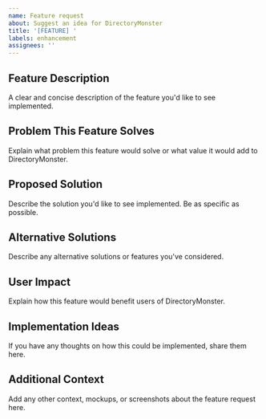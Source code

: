 ```yaml
---
name: Feature request
about: Suggest an idea for DirectoryMonster
title: '[FEATURE] '
labels: enhancement
assignees: ''
---
```


## Feature Description
A clear and concise description of the feature you'd like to see implemented.

## Problem This Feature Solves
Explain what problem this feature would solve or what value it would add to DirectoryMonster.

## Proposed Solution
Describe the solution you'd like to see implemented. Be as specific as possible.

## Alternative Solutions
Describe any alternative solutions or features you've considered.

## User Impact
Explain how this feature would benefit users of DirectoryMonster.

## Implementation Ideas
If you have any thoughts on how this could be implemented, share them here.

## Additional Context
Add any other context, mockups, or screenshots about the feature request here.